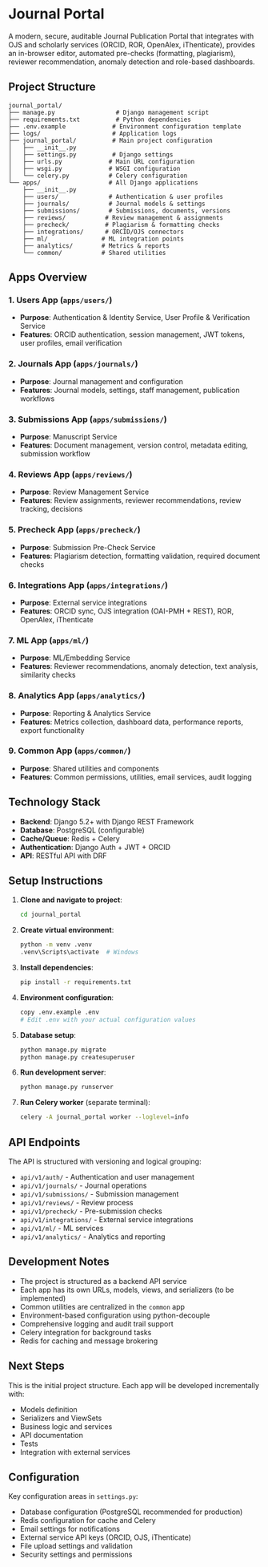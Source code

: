# Journal Portal

A modern, secure, auditable Journal Publication Portal that integrates with OJS and scholarly services (ORCID, ROR, OpenAlex, iThenticate), provides an in-browser editor, automated pre-checks (formatting, plagiarism), reviewer recommendation, anomaly detection and role-based dashboards.

## Project Structure

```
journal_portal/
├── manage.py                 # Django management script
├── requirements.txt          # Python dependencies
├── .env.example             # Environment configuration template
├── logs/                    # Application logs
├── journal_portal/          # Main project configuration
│   ├── __init__.py
│   ├── settings.py          # Django settings
│   ├── urls.py             # Main URL configuration
│   ├── wsgi.py             # WSGI configuration
│   └── celery.py           # Celery configuration
└── apps/                   # All Django applications
    ├── __init__.py
    ├── users/              # Authentication & user profiles
    ├── journals/           # Journal models & settings
    ├── submissions/        # Submissions, documents, versions
    ├── reviews/           # Review management & assignments
    ├── precheck/          # Plagiarism & formatting checks
    ├── integrations/      # ORCID/OJS connectors
    ├── ml/               # ML integration points
    ├── analytics/        # Metrics & reports
    └── common/           # Shared utilities
```

## Apps Overview

### 1. Users App (`apps/users/`)
- **Purpose**: Authentication & Identity Service, User Profile & Verification Service
- **Features**: ORCID authentication, session management, JWT tokens, user profiles, email verification

### 2. Journals App (`apps/journals/`)
- **Purpose**: Journal management and configuration
- **Features**: Journal models, settings, staff management, publication workflows

### 3. Submissions App (`apps/submissions/`)
- **Purpose**: Manuscript Service
- **Features**: Document management, version control, metadata editing, submission workflow

### 4. Reviews App (`apps/reviews/`)
- **Purpose**: Review Management Service
- **Features**: Review assignments, reviewer recommendations, review tracking, decisions

### 5. Precheck App (`apps/precheck/`)
- **Purpose**: Submission Pre-Check Service
- **Features**: Plagiarism detection, formatting validation, required document checks

### 6. Integrations App (`apps/integrations/`)
- **Purpose**: External service integrations
- **Features**: ORCID sync, OJS integration (OAI-PMH + REST), ROR, OpenAlex, iThenticate

### 7. ML App (`apps/ml/`)
- **Purpose**: ML/Embedding Service
- **Features**: Reviewer recommendations, anomaly detection, text analysis, similarity checks

### 8. Analytics App (`apps/analytics/`)
- **Purpose**: Reporting & Analytics Service
- **Features**: Metrics collection, dashboard data, performance reports, export functionality

### 9. Common App (`apps/common/`)
- **Purpose**: Shared utilities and components
- **Features**: Common permissions, utilities, email services, audit logging

## Technology Stack

- **Backend**: Django 5.2+ with Django REST Framework
- **Database**: PostgreSQL (configurable)
- **Cache/Queue**: Redis + Celery
- **Authentication**: Django Auth + JWT + ORCID
- **API**: RESTful API with DRF

## Setup Instructions

1. **Clone and navigate to project**:
   ```bash
   cd journal_portal
   ```

2. **Create virtual environment**:
   ```bash
   python -m venv .venv
   .venv\Scripts\activate  # Windows
   ```

3. **Install dependencies**:
   ```bash
   pip install -r requirements.txt
   ```

4. **Environment configuration**:
   ```bash
   copy .env.example .env
   # Edit .env with your actual configuration values
   ```

5. **Database setup**:
   ```bash
   python manage.py migrate
   python manage.py createsuperuser
   ```

6. **Run development server**:
   ```bash
   python manage.py runserver
   ```

7. **Run Celery worker** (separate terminal):
   ```bash
   celery -A journal_portal worker --loglevel=info
   ```

## API Endpoints

The API is structured with versioning and logical grouping:

- `api/v1/auth/` - Authentication and user management
- `api/v1/journals/` - Journal operations
- `api/v1/submissions/` - Submission management
- `api/v1/reviews/` - Review process
- `api/v1/precheck/` - Pre-submission checks
- `api/v1/integrations/` - External service integrations
- `api/v1/ml/` - ML services
- `api/v1/analytics/` - Analytics and reporting

## Development Notes

- The project is structured as a backend API service
- Each app has its own URLs, models, views, and serializers (to be implemented)
- Common utilities are centralized in the `common` app
- Environment-based configuration using python-decouple
- Comprehensive logging and audit trail support
- Celery integration for background tasks
- Redis for caching and message brokering

## Next Steps

This is the initial project structure. Each app will be developed incrementally with:
- Models definition
- Serializers and ViewSets
- Business logic and services
- API documentation
- Tests
- Integration with external services

## Configuration

Key configuration areas in `settings.py`:
- Database configuration (PostgreSQL recommended for production)
- Redis configuration for cache and Celery
- Email settings for notifications
- External service API keys (ORCID, OJS, iThenticate)
- File upload settings and validation
- Security settings and permissions